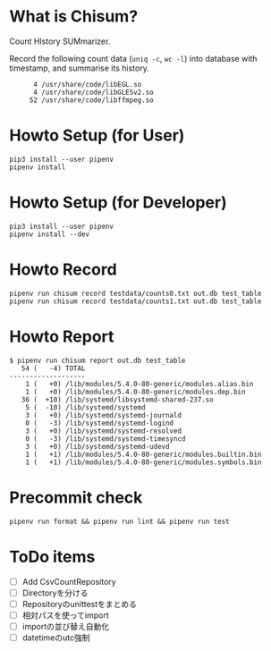 # What is Chisum?
Count HIstory SUMmarizer.

Record the following count data (`uniq -c`, `wc -l`) into database with timestamp, and summarise its history.

```
      4 /usr/share/code/libEGL.so
      4 /usr/share/code/libGLESv2.so
     52 /usr/share/code/libffmpeg.so
```

# Howto Setup (for User)

```
pip3 install --user pipenv
pipenv install
```

# Howto Setup (for Developer)

```
pip3 install --user pipenv
pipenv install --dev
```

# Howto Record

```
pipenv run chisum record testdata/counts0.txt out.db test_table
pipenv run chisum record testdata/counts1.txt out.db test_table
```

# Howto Report

```
$ pipenv run chisum report out.db test_table
   54 (   -4) TOTAL
-------------------
    1 (   +0) /lib/modules/5.4.0-80-generic/modules.alias.bin
    1 (   +0) /lib/modules/5.4.0-80-generic/modules.dep.bin
   36 (  +10) /lib/systemd/libsystemd-shared-237.so
    5 (  -10) /lib/systemd/systemd
    3 (   +0) /lib/systemd/systemd-journald
    0 (   -3) /lib/systemd/systemd-logind
    3 (   +0) /lib/systemd/systemd-resolved
    0 (   -3) /lib/systemd/systemd-timesyncd
    3 (   +0) /lib/systemd/systemd-udevd
    1 (   +1) /lib/modules/5.4.0-80-generic/modules.builtin.bin
    1 (   +1) /lib/modules/5.4.0-80-generic/modules.symbols.bin
```

# Precommit check

```
pipenv run format && pipenv run lint && pipenv run test
```

# ToDo items

- [ ] Add CsvCountRepository
- [ ] Directoryを分ける
- [ ] Repositoryのunittestをまとめる
- [ ] 相対パスを使ってimport
- [ ] importの並び替え自動化
- [ ] datetimeのutc強制
